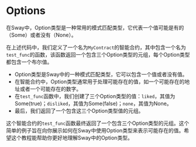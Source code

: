 # Options

在Sway中，Option类型是一种常用的模式匹配类型，它代表一个值可能是有的（Some）或者没有（None）。

在上述代码中，我们定义了一个名为`MyContract`的智能合约，其中包含一个名为`test_func`的函数，该函数返回一个包含三个Option类型的元组，每个Option类型都包含一个布尔值。
- Option类型是Sway中的一种模式匹配类型，它可以包含一个值或者没有值。
- 在智能合约中，Option类型通常用于处理可能存在的值，如一个可能存在的地址或者一个可能存在的数字。
- 在`test_func`函数中，我们创建了三个Option类型的值：`liked`，其值为Some(true)；`disliked`，其值为Some(false)；`none`，其值为None。
- 最后，我们返回了一个包含这三个Option类型值的元组。

这个智能合约的`test_func`函数最终返回了一个包含三个Option类型的元组。这个简单的例子旨在向你展示如何在Sway中使用Option类型来表示可能存在的值。希望这个教程能帮助你更好地理解Sway中的Option类型。
